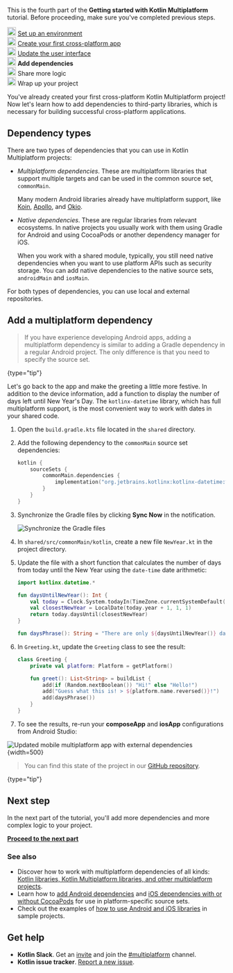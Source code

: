 [//]: # (title: Add dependencies to your project)

<microformat>
    <p>This is the fourth part of the <strong>Getting started with Kotlin Multiplatform</strong> tutorial. Before proceeding, make sure you've completed previous steps.</p>
    <p><img src="icon-1-done.svg" width="20" alt="First step"/> <a href="multiplatform-setup.md">Set up an environment</a><br/>
        <img src="icon-2-done.svg" width="20" alt="Second step"/> <a href="multiplatform-create-first-app.md">Create your first cross-platform app</a><br/>
        <img src="icon-3-done.svg" width="20" alt="Third step"/> <a href="multiplatform-update-ui.md">Update the user interface</a><br/>
        <img src="icon-4.svg" width="20" alt="Fourth step"/> <strong>Add dependencies</strong><br/>
        <img src="icon-5-todo.svg" width="20" alt="Fifth step"/> Share more logic<br/>
        <img src="icon-6-todo.svg" width="20" alt="Sixth step"/> Wrap up your project</p>
</microformat>

You've already created your first cross-platform Kotlin Multiplatform project! Now let's learn how to add dependencies
to third-party libraries, which is necessary for building successful cross-platform applications.

## Dependency types

There are two types of dependencies that you can use in Kotlin Multiplatform projects:

* _Multiplatform dependencies_. These are multiplatform libraries that support multiple targets and can be used in the
  common source set, `commonMain`.

  Many modern Android libraries already have multiplatform support, like [Koin](https://insert-koin.io/),
  [Apollo](https://www.apollographql.com/), and [Okio](https://square.github.io/okio/).
* _Native dependencies_. These are regular libraries from relevant ecosystems. In native projects you usually work with them
  using Gradle for Android and using CocoaPods or another dependency manager for iOS. 
  
  When you work with a shared module, typically, you still need native dependencies when you want to use platform APIs
  such as security storage. You can add native dependencies to the native source sets, `androidMain` and `iosMain`.

For both types of dependencies, you can use local and external repositories.

## Add a multiplatform dependency

> If you have experience developing Android apps, adding a multiplatform dependency is similar to adding a
> Gradle dependency in a regular Android project. The only difference is that you need to specify the source set.
>
{type="tip"}

Let's go back to the app and make the greeting a little more festive. In addition to the device information, add a
function to display the number of days left until New Year's Day. The `kotlinx-datetime` library, which has full
multiplatform support, is the most convenient way to work with dates in your shared code.

1. Open the `build.gradle.kts` file located in the `shared` directory.
2. Add the following dependency to the `commonMain` source set dependencies:

   ```kotlin
   kotlin {
       sourceSets {
           commonMain.dependencies {
               implementation("org.jetbrains.kotlinx:kotlinx-datetime:%dateTimeVersion%")
           } 
       }
   }
   ```

3. Synchronize the Gradle files by clicking **Sync Now** in the notification.

   ![Synchronize the Gradle files](gradle-sync.png)

4. In `shared/src/commonMain/kotlin`, create a new file `NewYear.kt` in the project directory.
5. Update the file with a short function that calculates
   the number of days from today until the New Year using the `date-time` date arithmetic:
   
   ```kotlin
   import kotlinx.datetime.*
   
   fun daysUntilNewYear(): Int {
       val today = Clock.System.todayIn(TimeZone.currentSystemDefault())
       val closestNewYear = LocalDate(today.year + 1, 1, 1)
       return today.daysUntil(closestNewYear)
   }
   
   fun daysPhrase(): String = "There are only ${daysUntilNewYear()} days left until New Year! 🎆"
   ```

6. In `Greeting.kt`, update the `Greeting` class to see the result:
    
    ```kotlin
    class Greeting {
        private val platform: Platform = getPlatform()
   
        fun greet(): List<String> = buildList {
            add(if (Random.nextBoolean()) "Hi!" else "Hello!")
            add("Guess what this is! > ${platform.name.reversed()}!")
            add(daysPhrase())
        }
    }
    ```

7. To see the results, re-run your **composeApp** and **iosApp** configurations from Android Studio:

![Updated mobile multiplatform app with external dependencies](first-multiplatform-project-3.png){width=500}

> You can find this state of the project in our [GitHub repository](https://github.com/kotlin-hands-on/get-started-with-kmp/tree/main/step4).
>
{type="tip"}

## Next step

In the next part of the tutorial, you'll add more dependencies and more complex logic to your project.

**[Proceed to the next part](multiplatform-upgrade-app.md)**

### See also

* Discover how to work with multiplatform dependencies of all
  kinds: [Kotlin libraries, Kotlin Multiplatform libraries, and other multiplatform projects](https://kotlinlang.org/docs/multiplatform-add-dependencies.html).
* Learn how to [add Android dependencies](https://kotlinlang.org/docs/multiplatform-android-dependencies.html)
  and [iOS dependencies with or without CocoaPods](https://kotlinlang.org/docs/multiplatform-ios-dependencies.html) for use in
  platform-specific source sets.
* Check out the examples of [how to use Android and iOS libraries](multiplatform-samples.md) in sample projects.

## Get help

* **Kotlin Slack**. Get an [invite](https://surveys.jetbrains.com/s3/kotlin-slack-sign-up) and join the [#multiplatform](https://kotlinlang.slack.com/archives/C3PQML5NU) channel.
* **Kotlin issue tracker**. [Report a new issue](https://youtrack.jetbrains.com/newIssue?project=KT).